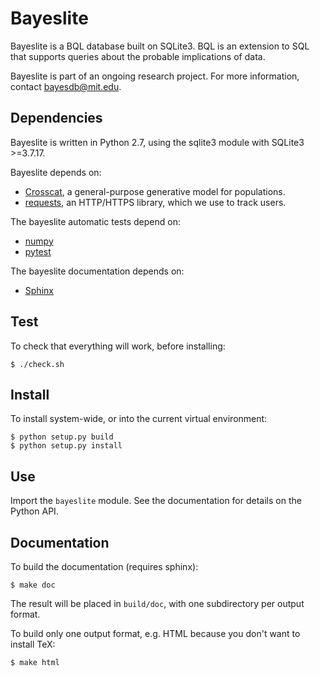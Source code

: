 # Bayeslite

Bayeslite is a BQL database built on SQLite3.  BQL is an extension to
SQL that supports queries about the probable implications of data.

Bayeslite is part of an ongoing research project.  For more
information, contact bayesdb@mit.edu.

## Dependencies

Bayeslite is written in Python 2.7, using the sqlite3 module with
SQLite3 >=3.7.17.

Bayeslite depends on:

- [Crosscat](https://github.com/mit-probabilistic-computing-project/crosscat),
  a general-purpose generative model for populations.
- [requests](http://www.python-requests.org/), an HTTP/HTTPS library,
  which we use to track users.

The bayeslite automatic tests depend on:

- [numpy](http://www.numpy.org)
- [pytest](https://pytest.org/)

The bayeslite documentation depends on:

- [Sphinx](http://sphinx-doc.org/)

## Test

To check that everything will work, before installing:

```
$ ./check.sh
```

## Install

To install system-wide, or into the current virtual environment:

```
$ python setup.py build
$ python setup.py install
```

## Use

Import the `bayeslite` module.  See the documentation for details on
the Python API.

## Documentation

To build the documentation (requires sphinx):

```
$ make doc
```

The result will be placed in `build/doc`, with one subdirectory per
output format.

To build only one output format, e.g. HTML because you don't want to
install TeX:

```
$ make html
```
